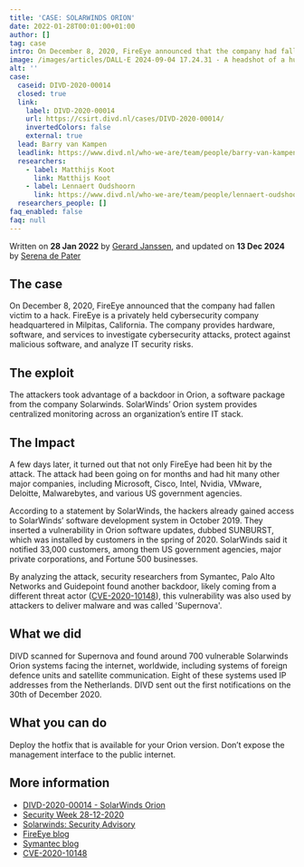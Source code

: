 ```yaml
---
title: 'CASE: SOLARWINDS ORION'
date: 2022-01-28T00:01:00+01:00
author: []
tag: case
intro: On December 8, 2020, FireEye announced that the company had fallen victim to a hack. DIVD scanned for Supernova and found around 700 vulnerable Solarwinds Orion systems facing the internet, worldwide, including systems of foreign defense units and satellite communication. Eight of these systems used IP addresses from the Netherlands.
image: /images/articles/DALL·E 2024-09-04 17.24.31 - A headshot of a humanoid Tabaxi druid in space, with golden fur and a sleek, feline appearance. The character's eyes have a supernatural glow, reflect.jpg
alt: ''
case:
  caseid: DIVD-2020-00014
  closed: true
  link:
    label: DIVD-2020-00014
    url: https://csirt.divd.nl/cases/DIVD-2020-00014/
    invertedColors: false
    external: true
  lead: Barry van Kampen
  leadlink: https://www.divd.nl/who-we-are/team/people/barry-van-kampen/
  researchers:
    - label: Matthijs Koot
      link: Matthijs Koot
    - label: Lennaert Oudshoorn
      link: https://www.divd.nl/who-we-are/team/people/lennaert-oudshoorn/
  researchers_people: []
faq_enabled: false
faq: null
---
```

Written on **28 Jan 2022** by [Gerard Janssen](https://vintage.divd.nl/people/Gerard%20Janssen), and updated on **13 Dec 2024** by [Serena de Pater](https://www.divd.nl/who-we-are/team/people/serena-de-pater/)

## The case

On December 8, 2020, FireEye announced that the company had fallen victim to a hack. FireEye is a privately held cybersecurity company headquartered in Milpitas, California. The company provides hardware, software, and services to investigate cybersecurity attacks, protect against malicious software, and analyze IT security risks.

## The exploit

The attackers took advantage of a backdoor in Orion, a software package from the company Solarwinds. SolarWinds’ Orion system provides centralized monitoring across an organization’s entire IT stack.

## The Impact

A few days later, it turned out that not only FireEye had been hit by the attack. The attack had been going on for months and had hit many other major companies, including Microsoft, Cisco, Intel, Nvidia, VMware, Deloitte, Malwarebytes, and various US government agencies.

According to a statement by SolarWinds, the hackers already gained access to SolarWinds’ software development system in October 2019. They inserted a vulnerability in Orion software updates, dubbed SUNBURST, which was installed by customers in the spring of 2020. SolarWinds said it notified 33,000 customers, among them US government agencies, major private corporations, and Fortune 500 businesses.

By analyzing the attack, security researchers from Symantec, Palo Alto Networks and Guidepoint found another backdoor, likely coming from a different threat actor ([CVE-2020-10148](https://nvd.nist.gov/vuln/detail/CVE-2020-10148)), this vulnerability was also used by attackers to deliver malware and was called 'Supernova'.

## What we did

DIVD scanned for Supernova and found around 700 vulnerable Solarwinds Orion systems facing the internet, worldwide, including systems of foreign defence units and satellite communication. Eight of these systems used IP addresses from the Netherlands. DIVD sent out the first notifications on the 30th of December 2020. 

## What you can do

Deploy the hotfix that is available for your Orion version. Don’t expose the management interface to the public internet.

## More information

- [DIVD-2020-00014 - SolarWinds Orion](https://csirt.divd.nl/cases/DIVD-2020-00014/)
- [Security Week 28-12-2020](https://www.securityweek.com/new-zero-day-malware-indicate-second-group-may-have-targeted-solarwinds)
- [Solarwinds: Security Advisory](https://www.solarwinds.com/sa-overview/securityadvisory)
- [FireEye blog](https://www.fireeye.com/blog/products-and-services/2020/12/fireeye-shares-details-of-recent-cyber-attack-actions-to-protect-community.html)
- [Symantec blog](https://symantec-enterprise-blogs.security.com/blogs/threat-intelligence/sunburst-supply-chain-attack-solarwinds)
- [CVE-2020-10148](https://cve.mitre.org/cgi-bin/cvename.cgi?name=CVE-2020-10148)
